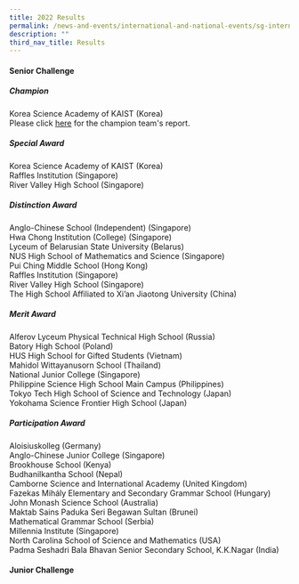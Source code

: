 ```yaml
---
title: 2022 Results
permalink: /news-and-events/international-and-national-events/sg-international-math-challenge/results/2022/
description: ""
third_nav_title: Results
---
```

#### **Senior Challenge**
##### **Champion**
Korea Science Academy of KAIST (Korea)  <br>
Please click [here](/files/kaistchampion.pdf) for the champion team's report.

##### **Special Award**
Korea Science Academy of KAIST (Korea)<br>
Raffles Institution (Singapore)<br>
River Valley High School (Singapore)

##### **Distinction Award**
Anglo-Chinese School (Independent) (Singapore)<br>
Hwa Chong Institution (College) (Singapore)<br>
Lyceum of Belarusian State University (Belarus)<br>
NUS High School of Mathematics and Science (Singapore)<br>
Pui Ching Middle School (Hong Kong)<br>
Raffles Institution (Singapore)<br>
River Valley High School (Singapore)<br>
The High School Affiliated to Xi’an Jiaotong University (China)

##### **Merit Award**
Alferov Lyceum Physical Technical High School (Russia)<br>
Batory High School (Poland)<br>
HUS High School for Gifted Students (Vietnam)<br>
Mahidol Wittayanusorn School (Thailand)<br>
National Junior College (Singapore)<br>
Philippine Science High School Main Campus (Philippines)<br>
Tokyo Tech High School of Science and Technology (Japan)<br>
Yokohama Science Frontier High School (Japan)

##### **Participation Award**
Aloisiuskolleg (Germany)<br>
Anglo-Chinese Junior College (Singapore)<br>
Brookhouse School (Kenya)<br>
Budhanilkantha School (Nepal)<br>
Camborne Science and International Academy (United Kingdom)<br>
Fazekas Mihály Elementary and Secondary Grammar School (Hungary)<br>
John Monash Science School (Australia)<br>
Maktab Sains Paduka Seri Begawan Sultan (Brunei)<br>
Mathematical Grammar School (Serbia)<br>
Millennia Institute (Singapore)<br>
North Carolina School of Science and Mathematics (USA)<br>
Padma Seshadri Bala Bhavan Senior Secondary School, K.K.Nagar (India)

#### **Junior Challenge**

